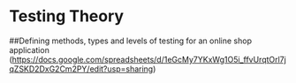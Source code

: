 # Testing Theory

##Defining methods, types and levels of testing for an online shop application
(https://docs.google.com/spreadsheets/d/1eGcMy7YKxWg1O5i_ffvUrqtOrl7jqZSKD2DxG2Cm2PY/edit?usp=sharing)
